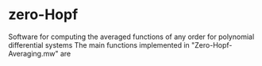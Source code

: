 # zero-Hopf
Software for computing the averaged functions of any order for polynomial differential systems
The main functions implemented in "Zero-Hopf-Averaging.mw" are
